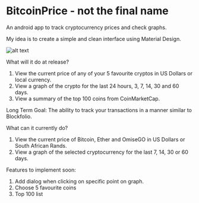 # BitcoinPrice - not the final name
An android app to track cryptocurrency prices and check graphs.

My idea is to create a simple and clean interface using Material Design.

![alt text](https://user-images.githubusercontent.com/26596371/31682685-254efa1a-b37b-11e7-8e0b-ebfdfd778c75.png)

What will it do at release?
1. View the current price of any of your 5 favourite cryptos in US Dollars or local currency.
2. View a graph of the crypto for the last 24 hours, 3, 7, 14, 30 and 60 days. 
3. View a summary of the top 100 coins from CoinMarketCap.

Long Term Goal:
The ability to track your transactions in a manner similar to Blockfolio.

What can it currently do?
1. View the current price of Bitcoin, Ether and OmiseGO in US Dollars or South African Rands.
2. View a graph of the selected cryptocurrency for the last 7, 14, 30 or 60 days.

Features to implement soon:
1. Add dialog when clicking on specific point on graph.
2. Choose 5 favourite coins
3. Top 100 list
